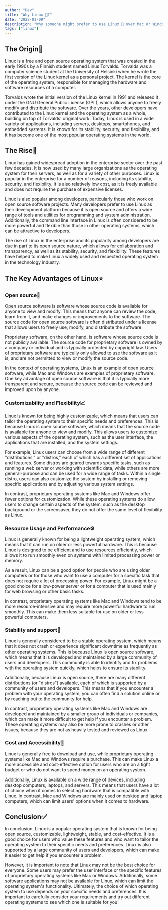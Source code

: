 ```yaml
---
author: "Dev"
title: "Why Linux 🐧?"
date: "2022-01-09"
description: "Why someone might prefer to use Linux 🐧 over Mac or Windows?"
tags: ["linux"]
---
```


## The Origin🌟

Linux is a free and open source operating system that was created in the early 1990s by a Finnish student named Linus Torvalds. Torvalds was a computer science student at the University of Helsinki when he wrote the first version of the Linux kernel as a personal project. The kernel is the core of the operating system, responsible for managing the hardware and software resources of a computer.

Torvalds wrote the initial version of the Linux kernel in 1991 and released it under the GNU General Public License (GPL), which allows anyone to freely modify and distribute the software. Over the years, other developers have contributed to the Linux kernel and the operating system as a whole, building on top of Torvalds' original work. Today, Linux is used in a wide variety of applications, including servers, desktops, smartphones, and embedded systems. It is known for its stability, security, and flexibility, and it has become one of the most popular operating systems in the world.


## The Rise🚀

Linux has gained widespread adoption in the enterprise sector over the past few decades. It is now used by many large organizations as the operating system for their servers, as well as for a variety of other purposes. Linux is popular in the enterprise for a number of reasons, including its stability, security, and flexibility. It is also relatively low cost, as it is freely available and does not require the purchase of expensive licenses.

Linux is also popular among developers, particularly those who work on open source software projects. Many developers prefer to use Linux as their development platform because it is open source and offers a wide range of tools and utilities for programming and system administration. Additionally, the command line interface in Linux is often considered to be more powerful and flexible than those in other operating systems, which can be attractive to developers.

The rise of Linux in the enterprise and its popularity among developers are due in part to its open source nature, which allows for collaboration and transparency, as well as its stability, security, and flexibility. These features have helped to make Linux a widely used and respected operating system in the technology industry.


## The Key Advantages of Linux⭐️

### Open source🤝

Open source software is software whose source code is available for anyone to view and modify. This means that anyone can review the code, learn from it, and make changes or improvements to the software. The source code for open source software is often distributed under a license that allows users to freely use, modify, and distribute the software.

Proprietary software, on the other hand, is software whose source code is not publicly available. The source code for proprietary software is owned by a company or individual and is typically protected by copyright law. Users of proprietary software are typically only allowed to use the software as it is, and are not permitted to view or modify the source code.

In the context of operating systems, Linux is an example of open source software, while Mac and Windows are examples of proprietary software. One key advantage of open source software is that it is typically more transparent and secure, because the source code can be reviewed and improved upon by anyone. 

### Customizability and Flexibility📈

Linux is known for being highly customizable, which means that users can tailor the operating system to their specific needs and preferences. This is because Linux is open source software, which means that the source code is available for anyone to view and modify. This allows users to customize various aspects of the operating system, such as the user interface, the applications that are installed, and the system settings.

For example, Linux users can choose from a wide range of different "distributions," or "distros," each of which has a different set of applications and features. Some distros are geared towards specific tasks, such as running a web server or working with scientific data, while others are more general-purpose and can be used for a wide range of tasks. Within a single distro, users can also customize the system by installing or removing specific applications and by adjusting various system settings.

In contrast, proprietary operating systems like Mac and Windows offer fewer options for customization. While these operating systems do allow users to change certain aspects of the system, such as the desktop background or the screensaver, they do not offer the same level of flexibility as Linux.

### Resource Usage and Performance⚙️

Linux is generally known for being a lightweight operating system, which means that it can run on older or less powerful hardware. This is because Linux is designed to be efficient and to use resources efficiently, which allows it to run smoothly even on systems with limited processing power or memory.

As a result, Linux can be a good option for people who are using older computers or for those who want to use a computer for a specific task that does not require a lot of processing power. For example, Linux might be a good choice for a low-power server or for a computer that is used mainly for web browsing or other basic tasks.

In contrast, proprietary operating systems like Mac and Windows tend to be more resource-intensive and may require more powerful hardware to run smoothly. This can make them less suitable for use on older or less powerful computers.

### Stability and support🤗

Linux is generally considered to be a stable operating system, which means that it does not crash or experience significant downtime as frequently as other operating systems. This is because Linux is open source software, which means that it is developed and maintained by a large community of users and developers. This community is able to identify and fix problems with the operating system quickly, which helps to ensure its stability.

Additionally, because Linux is open source, there are many different distributions (or "distros") available, each of which is supported by a community of users and developers. This means that if you encounter a problem with your operating system, you can often find a solution online or by reaching out to the community for help.

In contrast, proprietary operating systems like Mac and Windows are developed and maintained by a smaller group of individuals or companies, which can make it more difficult to get help if you encounter a problem. These operating systems may also be more prone to crashes or other issues, because they are not as heavily tested and reviewed as Linux.

### Cost and Accessibility🤑

Linux is generally free to download and use, while proprietary operating systems like Mac and Windows require a purchase. This can make Linux a more accessible and cost-effective option for users who are on a tight budget or who do not want to spend money on an operating system.

Additionally, Linux is available on a wide range of devices, including desktop computers, laptops, and servers. This means that users have a lot of choice when it comes to selecting hardware that is compatible with Linux. In contrast, Mac and Windows are mainly used on desktop and laptop computers, which can limit users' options when it comes to hardware.

## Conclusion✅

In conclusion, Linux is a popular operating system that is known for being open source, customizable, lightweight, stable, and cost-effective. It is a good choice for users who value these features and who want to tailor the operating system to their specific needs and preferences. Linux is also supported by a large community of users and developers, which can make it easier to get help if you encounter a problem.

However, it is important to note that Linux may not be the best choice for everyone. Some users may prefer the user interface or the specific features of proprietary operating systems like Mac or Windows. Additionally, some software applications may not be available for Linux, which can limit the operating system's functionality. Ultimately, the choice of which operating system to use depends on your specific needs and preferences. It is important to carefully consider your requirements and try out different operating systems to see which one is suitable for you!
